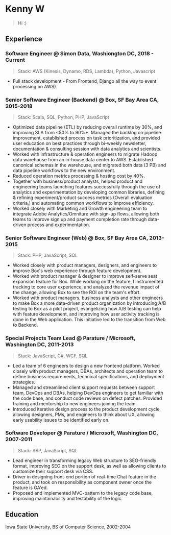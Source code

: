 # Kenny W
> Hi :)

## Experience
### Software Engineer @ Simon Data, Washiongton DC, 2018 - Current
> Stack: AWS (Kinesis, Dynamo, RDS, Lambda), Python, Javascript
   * Full stack development - From Frontend, Django all the way to event processing on AWS)

### Senior Software Engineer (Backend) @ Box, SF Bay Area CA, 2015-2018
> Stack: Scala, SQL, Python, PHP, JavaScript 
   * Optimized data pipeline (ETL) by reducing overall runtime by 30%, and improving SLA from <50% to 90%+. Managed the backlog on pipeline improvement, established process on task prioritization, and provided user education on best practices through bi-weekly newsletter, documentation & consulting session with data analytics and scientists.
   * Worked with infrastructure & operation engineers to migrate Hadoop data warehouse from an in-house data center to AWS. Established canonical schemas in the warehouse, and migrated both data (3 PB) and data pipeline workflows to the new environment.
   * Reduced operation metrics processing & hosting cost by 40%.
   * Together with business/product analysts, helped product and engineering teams launching features successfully through the use of analytics and experimentation by developing common libraries, defining & refining experiment/product success metrics (Overall evaluation criteria,) and automating common workflows to improve efficiency.
   * Worked closely with Marketing and Growth engineering team to integrate Adobe Analytics/Omniture with sign-up flows, allowing both teams to improve sign up and payment completion rate through data-driven process and experimentation.

### Senior Software Engineer (Web) @ Box, SF Bay Area CA, 2013-2015
> Stack: PHP, JavaScript, SQL
   * Worked closely with product managers, designers, and engineers to improve Box's web experience through feature development.
   * Worked with product manager & designer to improve self-serve seat expansion feature for Box. While working on the feature, I instrumented tracking to core user experience, and analyzed the revenue impact of the change, allowing Box to see the ROI on the team's effort.
   * Worked with product managers, business analysts and other engineers to make Box a more data-driven product organization by introducing A/B testing to Box as a pilot project, evangelizing how A/B testing can help with feature development, and improving how user activity tracking is done in the Web application. This initiative led to the transition from Web to Backend.
   
### Special Projects Team Lead @ Parature / Microsoft, Washington DC, 2011-2013
> Stack: JavaScript, C#, WCF, SQL
   * Led a team of 6 engineers to design a new frontend platform. Worked closely with product managers, DBAs, architects and operation team to define business requirements, technical specifications, and deployment strategies.
   * Managed and streamlined client support requests between support team, DevOps and DBAs, helping DevOps engineers to get familiar with the code base, and conduct code reviews on defect patches. Provided training and mentorship to new engineers joining the team.
   * Introduced iterative design process to the product development cycle, allowing designers, PMs, and engineers to think about UX, allowing early usability issues to be identified early on.

### Software Developer @ Parature / Microsoft, Washington DC, 2007-2011
> Stack: ASP, JavaScript, SQL
   * Lead engineer in transforming legacy Web structure to SEO-friendly format, improving SEO on the support desk, as well as allowing clients to customize their support desk via CSS.
   * Driver in designing front-end portion of real-time Chat feature in the product, and took on responsibility as component owner once the feature is GA'ed.
   * Proposed and implemented MVC-pattern to the legacy code base, improving maintainability and testability of the logic.

## Education
Iowa State University, BS of Computer Science, 2002-2004
